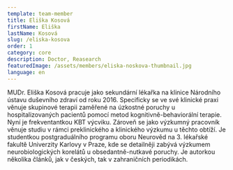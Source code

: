 ```yaml
---
template: team-member
title: Eliška Kosová
firstName: Eliška
lastName: Kosová
slug: /eliska-kosova
order: 1
category: core
description: Doctor, Reasearch
featuredImage: /assets/members/eliska-noskova-thumbnail.jpg
language: en
---
```


MUDr. Eliška Kosová pracuje jako sekundární lékařka na klinice Národního ústavu duševního zdraví od roku 2016. Specificky se ve své klinické praxi věnuje skupinové terapii zaměřené na úzkostné poruchy u hospitalizovaných pacientů pomocí metod kognitivně-behaviorální terapie. Nyní je frekventantkou KBT výcviku. Zároveň se jako výzkumný pracovník věnuje studiu v rámci preklinického a klinického výzkumu u těchto obtíží. Je studentkou postgraduálního programu oboru Neurověd na 3. lékařské fakultě Univerzity Karlovy v Praze, kde se detailněji zabývá výzkumem neurobiologických korelátů u obsedantně-nutkavé poruchy. Je autorkou několika článků, jak v českých, tak v zahraničních periodikách.